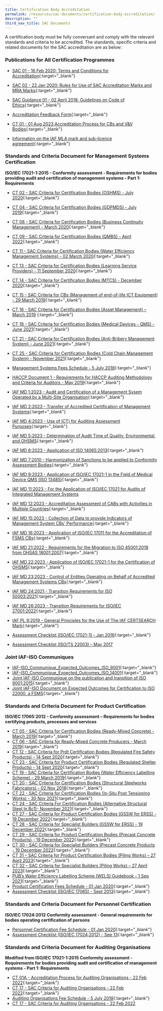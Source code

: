 ```yaml
---
title: Certification Body Accreditation
permalink: /resources/sac-documents/certification-body-accreditation/
description: ""
third_nav_title: SAC Documents
---
```

A certification body must be fully conversant and comply with the relevant standards and criteria to be accredited. The standards, specific criteria and related documents for the SAC accreditation are as below:

### Publications for All Certification Programmes
* [SAC 01 - 16 Feb 2020: Terms and Conditions for Accreditation](/files/Documents/Laboratory%20Accreditation/SAC-01-16Feb2020.pdf){:target="\_blank"}
* [SAC 02 - 22 Jan 2020: Rules for Use of SAC Accreditation Marks and MRA Marks](/files/Documents/Laboratory%20Accreditation/SAC-02-22-Jan-20.pdf){:target="\_blank"}
* [SAC Guidance 01 - 02 April 2018: Guidelines on Code of Ethics](/files/Documents/SAC-Guidance-01-Guidelines-on-Code-of-Ethics-(02-April-2018).pdf){:target="\_blank"}
* [Accreditation Feedback Form](/files/Documents/SACFM10-AC-feedback-form-15-Jul-19.doc){:target="\_blank"}
* [CT 01 - 01 Aug 2023 Accreditation Process for CBs and V&V Bodies](/files/Documents/Management%20system%20and%20products%20certification/ct-01-01aug2023.pdf){:target="\_blank"}

* [Information on the IAF MLA mark and sub-licence agreement](/files/Documents/Management%20system%20and%20products%20certification/IAF-ML2-(2016-Issue-3).pdf){:target="\_blank"}

### Standards and Criteria Document for Management Systems Certification

**ISO/IEC 17021-1:2015 - Conformity assessment - Requirements for bodies providing audit and certification of management systems - Part 1: Requirements**

* [CT 02 - SAC Criteria for Certification Bodies (OSHMS) - July 2020](/files/Documents/Management%20system%20and%20products%20certification/CT-02-15-Jul-2020-SAC-Criteria-for-OHSMS.pdf){:target="\_blank"}
* [CT 04 - SAC Criteria for Certification Bodies (GDPMDS) - July 2019](/files/Documents/Management%20system%20and%20products%20certification/CT-04-(17-July-2019).pdf){:target="\_blank"}
* [CT 08 - SAC Criteria for Certification Bodies (Business Continuity Management) - March 2020](/files/Documents/Management%20system%20and%20products%20certification/CT-08-02-March-2020-(BCM).pdf){:target="\_blank"}
* [CT 09 - SAC Criteria for Certification Bodies (QMBS) - April 2022](/files/Documents/ct-09-07april2022.pdf){:target="\_blank"}
* [CT 11 - SAC Criteria for Certification Bodies (Water Efficiency Management Systems) - 02 March 2020](/files/Documents/Management%20system%20and%20products%20certification/CT-11-02-March-2020-(WEMS).pdf){:target="\_blank"}
* [CT 13 - SAC Criteria for Certification Bodies (Learning Service Providers) - 11 September 2020](/files/Documents/Management%20system%20and%20products%20certification/CT-13-11-September-2020.pdf){:target="\_blank"}
* [CT 14 - SAC Criteria for Certification Bodies (MTCS) - December 2020](/files/Documents/ct%2014%20(mtcs),%2021%20dec%202020.pdf){:target="\_blank"}
* [CT 15 - SAC Criteria for CBs (Management of end-of-life ICT Equipment) - 29 March 2019](/files/Documents/Management%20system%20and%20products%20certification/CT-15-(29-March-2019).pdf){:target="\_blank"}
* [CT 16 - SAC Criteria for Certification Bodies (Asset Management) – March 2019](/files/Documents/Management%20system%20and%20products%20certification/CT-16-(29-March-2019).pdf)
{:target="\_blank"}
* [CT 18 - SAC Criteria for Certification Bodies (Medical Devices - QMS) - June 2021](){:target="\_blank"}
* [CT 21 - SAC Criteria for Certification Bodies (Anti-Bribery Management System) - June 2021](/files/Documents/ct-21-01-june-2021.pdf){:target="\_blank"}
* [CT 25 - SAC Criteria for Certification Bodies (Cold Chain Management System) - November 2021](/files/Documents/ct-25-16-nov-2021.pdf){:target="\_blank"}
* [Management Systems Fees Schedule - 5 July 2018](/files/Documents/Management%20system%20and%20products%20certification/MS-Fees-Schedule-(MSDOC04)-5-July-2018.pdf){:target="\_blank"}
* [HACCP Document 1 - Requirements for HACCP Auditing Methodology and Criteria for Auditors - May 2019](/files/Documents/Management%20system%20and%20products%20certification/SAC-HACCP-Doc-1_28-May-2019.pdf){:target="\_blank"}

* [IAF MD 1:2023 - Audit and Certification of a Management Sysem Operated by a Multi-Site Organisation](/files/Documents/iaf-md-1-issue2-version2-2023.pdf){:target="_blank"}

* [IAF MD 2:2023 - Transfer of Accredited Certification of Management Systems](/files/Documents/iaf-md-2-issue2-version2-2023.pdf){:target="_blank"}
* [IAF MD 4:2023 - Use of ICT) for Auditing Assessment Purposes](/files/Documents/iaf-md-4-issue2-version4-2023.pdf){:target="_blank"}
* [IAF MD 5:2023 - Determination of Audit Time of Quality, Environmental, and OHSMS](/files/iaf-md-5-issue4-version3-2023.pdf){:target="_blank"}
* [IAF MD 6:2023 - Application of ISO 14065:2013](/files/iaf-md-6-issue2-version2-2023.pdf){:target="_blank"}

* [IAF MD 7:2010 - Harmonization of Sanctions to be applied to Conformity Assessment Bodies](/files/Documents/Management%20system%20and%20products%20certification/IAF-MD7-2010.pdf){:target="\_blank"}
* [IAF MD 9:2023 - Application of ISO/IEC 17021-1 in the Field of Medical Device QMS (ISO 13485)](/files/iaf-md-9-issue4-version2-2023.pdf){:target="\_blank"}
* [IAF MD 11:2023 - For the Application of ISO/IEC 17021 for Audits of Integrated Management Systems](/files/Documents/iaf-md-11-issue1-version4-2023.pdf)

* [IAF MD 12:2023 - Accreditation Assessment of CABs with Activities in Multiple Countries](/files/iaf-md-12-issue2-version2-2023.pdf){:target="_blank"}

* [IAF MD 15:2023 - Collection of Data to provide Indicators of Management System CBs' Performance](/files/iaf-md-15-issue1-version2-2023.pdf){:target="_blank"}

* [IAF MD 16:2023 - Application of ISO/IEC 17011 for the Accreditation of FSMS CBs](/files/iaf-md-16-issue1-version3-2023.pdf){:target="_blank"}

* [IAF MD 21:2022 - Requirements for the Migration to ISO 45001:2018 from OHSAS 18001:2007](/files/Documents/Management%20system%20and%20products%20certification/IAF_MD21_Migration_to_ISO_45001_2018_Pub_Version_3_01022022.pdf){:target="\_blank"}
* [IAF MD 22:2023 - Application of ISO/IEC 17021-1 for the Certification of OHSMS](/files/iaf-md-22-issue2-version2-2023.pdf){:target="_blank"}

* [IAF MD 23:2023 - Control of Entities Operating on Behalf of Accredited Management Systems CBs](/files/iaf-md-23-2023.pdf){:target="_blank"}
* [IAF MD 24:2021 - Transition Requirements for ISO 50003:2021](/files/Documents/iaf-md-24-2021-issue-1.pdf){:target="_blank"}

* [IAF MD 26:2023 - Transition Requirements for ISO/IEC 27001:2022](/files/Documents/iaf_md26_issue_2_15012023.pdf){:target="_blank"}

* [IAF PL 9:2019 - General Principles for the Use of The IAF CERTSEARCH Mark](/files/iaf-pl-9-issue1-version2-023.pdf){:target="_blank"}

* [Assessment Checklist (ISO/IEC 17021-1) - Jan 2016](/files/Documents/Management%20system%20and%20products%20certification/17021-1-checklist-Jan-16.doc){:target="_blank"}

* [Assessment Checklist (ISO/TS 22003) – May 2017](/files/Documents/Management%20system%20and%20products%20certification/MPFM25C-FSMS-checklist-(May-17).doc)

### Joint IAF-ISO Communiques 
* [IAF-ISO_Communique_Expected_Outcomes_ISO_9001](/files/Documents/Management%20system%20and%20products%20certification/IAF-ISO_Communique_Expected_Outcomes_ISO_9001.pdf){:target="_blank"}
* [IAF-ISO_Communique_Expected_Outcomes_ISO_14001](/files/Documents/Management%20system%20and%20products%20certification/IAF-ISO_Communique_Expected_Outcomes_ISO_14001.pdf){:target="\_blank"}
* [Joint IAF-ISO Communique on the publication and transition of ISO 9001:2015](/files/Documents/Management%20system%20and%20products%20certification/Joint-IAF-ISO-Communique-on-the-publication-and-transition-08Oct%202015.pdf){:target="\_blank"}
* [Joint IAF-ISO Document on Expected Outcomes for Certification to ISO 22000, a FSMS](/files/Documents/Management-system-and-products-certification/joint-iaf-iso-expected-outcomes-for-certification-to-iso-22000.pdf){:target="\_blank"}


### Standards and Criteria Document for Product Certification

**ISO/IEC 17065:2012 - Conformity assessment – Requirements for bodies certifying products, processes and services**
* [CT 05 - SAC Criteria for Certification Bodies (Ready-Mixed Concrete) - March 2019](/files/Documents/Management%20system%20and%20products%20certification/CT-05-(29-March-2019).pdf){:target="\_blank"}
* [CT 06 - SAC Criteria for Ready-Mixed Concrete Producers - March 2019](/files/Documents/Management%20system%20and%20products%20certification/CT-06-(29-March-2019).pdf){:target="\_blank"}
* [CT 12 - SAC Criteria for Prdt Certification Bodies (Regulated Fire Safety Products) - 14 Sept 2020](/files/Documents/Management%20system%20and%20products%20certification/CT-12-14-September-2020.pdf){:target="\_blank"}
* [CT 23 - SAC Criteria for Product Certification Bodies (Regulated Shelter Products) - 14 Sept 2020](/files/Documents/Management%20system%20and%20products%20certification/CT-23-14-September-2020.pdf){:target="\_blank"}
* [CT 19 - SAC Criteria for Certification Bodies (Water Efficiency Labelling Scheme) - 29 March 2019](/files/Documents/Management%20system%20and%20products%20certification/CT-19-(29-March-2019).pdf){:target="\_blank"}
* [CT 20 - SAC Criteria for Certification Bodies (Structural Steelworks Fabricators) - 02 Nov 2018](/files/Documents/Management%20system%20and%20products%20certification/CT-20-(2-Nov-18).pdf){:target="\_blank"}
* [CT 22 - SAC Criteria for Certification Bodies (In-Situ Post Tensioning Works) - 30 Nov 2021](/files/Documents/Management%20system%20and%20products%20certification/CT-22-30Nov2021-In-Situ-Post-Tensioning-Works.pdf){:target="\_blank"}
* [CT 24 - SAC Criteria For Certification Bodies (Alternative Structural Steel In Bc1)- November 2021](/files/Documents/Management%20system%20and%20products%20certification/CT-24-30-Nov-2021.pdf){:target="\_blank"}
*  [CT 27 - SAC Criteria for Product Certification Bodies (GSSW for ERSS) - 19 December 2022](/files/Documents/Management%20system%20and%20products%20certification/ct-27-19dec2022.pdf){:target="\_blank"}
* [CT 28 - SAC Criteria for Specialist Builders (GSSW for ERSS) - 19 December 2022](/files/Documents/ct-28-19dec2022.pdf){:target="\_blank"}
* [CT 29 - SAC Criteria for Product Certification Bodies (Precast Concrete Products) - 19 December 2022](/files/Documents/ct-29-19dec2022.pdf){:target="_blank"}
* [CT 30 - SAC Criteria for Specialist Builders (Precast Concrete Products - 19 December 2022](/files/Documents/Management%20system%20and%20products%20certification/ct-30-19dec2022.pdf){:target="\_blank"}
* [CT 31 – SAC Criteria for Product Certification Bodies (Piling Works) – 27 April 2023](/files/ct_31-%2027apr2023.pdf){:target="\_blank"}
* [CT 32 – SAC Criteria for Specialist Builders (Piling Works) – 27 April 2023](/files/ct_32-27apr2023.pdf){:target="\_blank"}
* [PUB’s Water Efficiency Labelling Scheme (WELS) Guidebook - 1 Sep 2021](/files/Documents/Management%20system%20and%20products%20certification/WELS-Guidebook-2021.pdf){:target="\_blank"}
* [Product Certification Fees Schedule - 01 Jan 2020](/files/Documents/Management%20system%20and%20products%20certification/Pdt-Fees-Schedule-(PDOC04)-1-Jan-2020.pdf){:target="\_blank"}
* [Assessment Checklist (ISO/IEC 17065) - Sept 2013](/files/Documents/Management%20system%20and%20products%20certification/17065-checklist-Sep-13.docx){:target="\_blank"}

### Standards and Criteria Document for Personnel Certification

**ISO/IEC 17024:2012 Conformity assessment - General requirements for bodies operating certification of persons**
* [Personnel Certification Fee Schedule - 01 Jan 2020](/files/Documents/Management%20system%20and%20products%20certification/PC-Fees-Schedule-(PCDOC04)-1-Jan-2020.pdf){:target="\_blank"}
* [Assessment Checklist (ISO/IEC 17024:2012) - Sep 13](/files/Documents/Management%20system%20and%20products%20certification/17024-checklist-Sep-13.docx){:target="\_blank"}

### Standards and Criteria Document for Auditing Organisations

**Modified from ISO/IEC 17021-1:2015 Conformity assessment - Requirements for bodies providing audit and certification of management systems - Part 1: Requirements**

* [CT 01A - Accreditation Process for Auditing Organisations - 22 Feb 2022](){:target="\_blank"}
* [CT 17 - SAC Criteria for Auditing Organisations - 22 Feb 2022](){:target="\_blank"}
* [Auditing Organisations Fee Schedule - 5 July 2018](/files/Documents/Management%20system%20and%20products%20certification/AO-Fees-Schedule-(AODOC04)-5-July-2018.pdf){:target="\_blank"}
* [CT 17 - SAC Criteria for Auditing Organisations - 22 Feb 2022](/files/Documents/Management%20system%20and%20products%20certification/ct-17-22feb2022.pdf)